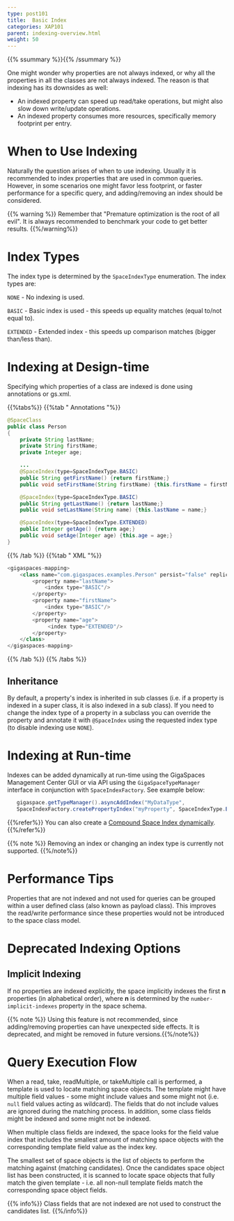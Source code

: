 ```yaml
---
type: post101
title:  Basic Index
categories: XAP101
parent: indexing-overview.html
weight: 50
---
```


{{% ssummary %}}{{% /ssummary %}}



One might wonder why properties are not always indexed, or why all the properties in all the classes are not always indexed. The reason is that indexing has its downsides as well:

- An indexed property can speed up read/take operations, but might also slow down write/update operations.
- An indexed property consumes more resources, specifically memory footprint per entry.

# When to Use Indexing

Naturally the question arises of when to use indexing. Usually it is recommended to index properties that are used in common queries. However, in some scenarios one might favor less footprint, or faster performance for a specific query, and adding/removing an index should be considered.

{{% warning %}}  Remember that "Premature optimization is the root of all evil". It is always recommended to benchmark your code to get better results. {{%/warning%}}

# Index Types

The index type is determined by the `SpaceIndexType` enumeration. The index types are:

`NONE` - No indexing is used.

`BASIC` - Basic index is used - this speeds up equality matches (equal to/not equal to).

`EXTENDED` - Extended index - this speeds up comparison matches (bigger than/less than).

# Indexing at Design-time

Specifying which properties of a class are indexed is done using annotations or gs.xml.

{{%tabs%}}
{{%tab "  Annotations "%}}


```java
@SpaceClass
public class Person
{
    private String lastName;
    private String firstName;
    private Integer age;

    ...
    @SpaceIndex(type=SpaceIndexType.BASIC)
    public String getFirstName() {return firstName;}
    public void setFirstName(String firstName) {this.firstName = firstName;}

    @SpaceIndex(type=SpaceIndexType.BASIC)
    public String getLastName() {return lastName;}
    public void setLastName(String name) {this.lastName = name;}

    @SpaceIndex(type=SpaceIndexType.EXTENDED)
    public Integer getAge() {return age;}
    public void setAge(Integer age) {this.age = age;}
}
```

{{% /tab %}}
{{%tab "  XML "%}}


```java
<gigaspaces-mapping>
    <class name="com.gigaspaces.examples.Person" persist="false" replicate="false" fifo="false" >
        <property name="lastName">
            <index type="BASIC"/>
        </property>
        <property name="firstName">
            <index type="BASIC"/>
        </property>
        <property name="age">
             <index type="EXTENDED"/>
        </property>
    </class>
</gigaspaces-mapping>
```

{{% /tab %}}
{{% /tabs %}}

## Inheritance

By default, a property's index is inherited in sub classes (i.e. if a property is indexed in a super class, it is also indexed in a sub class). If you need to change the index type of a property in a subclass you can override the property and annotate it with `@SpaceIndex` using the requested index type (to disable indexing use `NONE`).

# Indexing at Run-time

Indexes can be added dynamically at run-time using the GigaSpaces Management Center GUI or via API using the `GigaSpaceTypeManager` interface in conjunction with `SpaceIndexFactory`. See example below:


```java
   gigaspace.getTypeManager().asyncAddIndex("MyDataType",
   SpaceIndexFactory.createPropertyIndex("myProperty", SpaceIndexType.BASIC));
```


{{%refer%}}
You can also create a [Compound Space Index dynamically](./indexing-compound.html#dynamic-creation).
{{%/refer%}}

{{% note %}} Removing an index or changing an index type is currently not supported. {{%/note%}}


# Performance Tips

Properties that are not indexed and not used for queries can be grouped within a user defined class (also known as payload class). This improves the read/write performance since these properties would not be introduced to the space class model.

# Deprecated Indexing Options

## Implicit Indexing

If no properties are indexed explicitly, the space implicitly indexes the first **n** properties (in alphabetical order), where **n** is determined by the `number-implicit-indexes` property in the space schema.

{{% note %}} Using this feature is not recommended, since adding/removing properties can have unexpected side effects. It is deprecated, and might be removed in future versions.{{%/note%}}

# Query Execution Flow

When a read, take, readMultiple, or takeMultiple call is performed, a template is used to locate matching space objects. The template might have multiple field values - some might include values and some might not (i.e. `null` field values acting as wildcard). The fields that do not include values are ignored during the matching process. In addition, some class fields might be indexed and some might not be indexed.

When multiple class fields are indexed, the space looks for the field value index that includes the smallest amount of matching space objects with the corresponding template field value as the index key.

The smallest set of space objects is the list of objects to perform the matching against (matching candidates). Once the candidates space object list has been constructed, it is scanned to locate space objects that fully match the given template - i.e. all non-null template fields match the corresponding space object fields.

{{% info%}} Class fields that are not indexed are not used to construct the candidates list. {{%/info%}}


